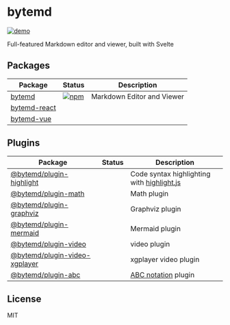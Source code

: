 # bytemd

[![demo](https://github.com/bytedance/bytemd/workflows/demo/badge.svg)](https://bytedance.github.io/bytemd/)

Full-featured Markdown editor and viewer, built with Svelte

## Packages

| Package | Status | Description |
| --- | --- | --- |
| [bytemd](./packages/bytemd) | [![npm](https://img.shields.io/npm/v/bytemd.svg)](https://npm.im/bytemd) | Markdown Editor and Viewer |
| [bytemd-react](./packages/bytemd-react) |  |  |
| [bytemd-vue](./packages/bytemd-vue) |  |  |

## Plugins

| Package | Status | Description |
| --- | --- | --- |
| [@bytemd/plugin-highlight](./packages/plugin-highlight) |  | Code syntax highlighting with [highlight.js](https://github.com/highlightjs/highlight.js) |
| [@bytemd/plugin-math](./packages/plugin-math) |  | Math plugin |
| [@bytemd/plugin-graphviz](./packages/plugin-graphviz) |  | Graphviz plugin |
| [@bytemd/plugin-mermaid](./packages/plugin-mermaid) |  | Mermaid plugin |
| [@bytemd/plugin-video](./packages/plugin-video) |  | video plugin |
| [@bytemd/plugin-video-xgplayer](./packages/plugin-video-xgplayer) |  | xgplayer video plugin |
| [@bytemd/plugin-abc](./packages/plugin-abc) |  | [ABC notation](https://en.wikipedia.org/wiki/ABC_notation) plugin |

## License

MIT
